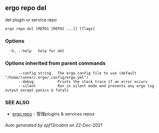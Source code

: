 ## ergo repo del

del plugin or service repo

```
ergo repo del [REPO1 [REPO2 ...]] [flags]
```

### Options

```
  -h, --help   help for del
```

### Options inherited from parent commands

```
      --config string   The ergo config file to use (default "/home/runner/.ergo/.config/ergo.yml")
      --debug           Prints the stack trace if an error occurs
      --silent          Run in silent mode and prevents any ergo log output except panics & fatals
```

### SEE ALSO

* [ergo repo](ergo_repo.md)	 - 管理plugins & services repos

###### Auto generated by spf13/cobra on 22-Dec-2021
